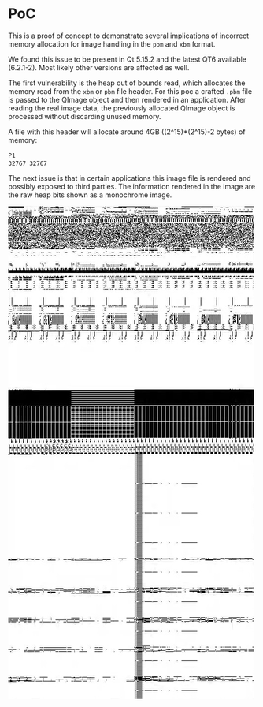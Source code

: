 # PoC

This is a proof of concept to demonstrate several implications
of incorrect memory allocation for image handling in
the `pbm` and `xbm` format.

We found this issue to be present in Qt 5.15.2
and the latest QT6 available (6.2.1-2).
Most likely other versions are affected as well.


The first vulnerability is the heap out of bounds read, which allocates
the memory read from the `xbm` or `pbm` file header.
For this poc a crafted `.pbm` file is passed to the QImage object
and then rendered in an application.
After reading the real image data, the previously allocated QImage object
is processed without discarding unused memory.

A file with this header will allocate around 4GB ((2^15)*(2^15)-2 bytes) of memory:

```
P1
32767 32767
```

The next issue is that in certain applications this image file is rendered
and possibly exposed to third parties.
The information rendered in the image are the raw heap bits shown as a monochrome
image.

![heap_sample_image.jpg](heap_sample_image.jpg)
